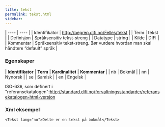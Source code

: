 ```yaml
---
title: tekst
permalink: tekst.html
sidebar:
---
```


| ---- | ---- |
| Identifikator | <http://begrep.difi.no/Felles/tekst> |
| Term | tekst |
| Definisjon | Språksensitiv tekst-streng |
| Datatype | string |
| Kilde | DIFI |
| Kommentar | Språksensitiv tekst-streng. Bør vurdere hvordan man skal håndtere “default” språk | 

### Egenskaper
| **Identifikator** | **Term** | **Kardinalitet** | **Kommentar** |
| nb | Bokmål |
| nn | Nynorsk |
| se | Samisk |
| en | Engelsk |


ISO-639, som definert i "referansekatalogen":<http://standard.difi.no/forvaltningsstandarder/referansekatalogen-html-versjon>

### Xml eksempel

```
<Tekst lang="no">Dette er en tekst på bokmål</Tekst>
```


